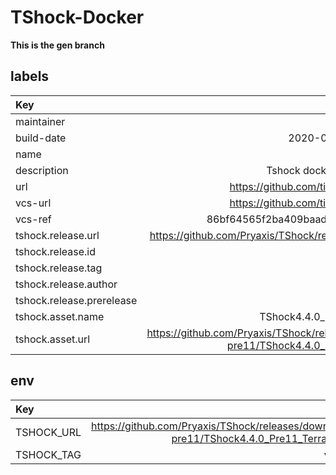 # TShock-Docker

**This is the gen branch**

## labels
| Key | Value |
| :-- | --:|
| maintainer | github.com/tieonlinux |
| build-date | 2020-06-22T23:31:07.557689 |
| name | tshock |
| description | Tshock docker container by tieonlinux |
| url | https://github.com/tieonlinux/TShock-Docker |
| vcs-url | https://github.com/tieonlinux/TShock-Docker |
| vcs-ref | 86bf64565f2ba409baad5ad1c2f35cbf4c2a0a77 |
| tshock.release.url | https://github.com/Pryaxis/TShock/releases/tag/v4.4.0-pre11 |
| tshock.release.id | 27248651 |
| tshock.release.tag | v4.4.0-pre11 |
| tshock.release.author | hakusaro |
| tshock.release.prerelease | 1 |
| tshock.asset.name | TShock4.4.0_Pre11_Terraria1.4.0.5.zip |
| tshock.asset.url | https://github.com/Pryaxis/TShock/releases/download/v4.4.0-pre11/TShock4.4.0_Pre11_Terraria1.4.0.5.zip |


## env
| Key | Value |
| :-- | --:|
| TSHOCK_URL | https://github.com/Pryaxis/TShock/releases/download/v4.4.0-pre11/TShock4.4.0_Pre11_Terraria1.4.0.5.zip |
| TSHOCK_TAG | v4.4.0-pre11 |

